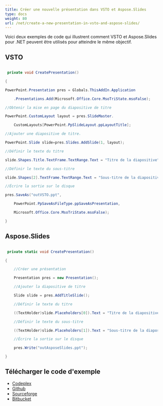 ```yaml
---
title: Créer une nouvelle présentation dans VSTO et Aspose.Slides
type: docs
weight: 80
url: /net/create-a-new-presentation-in-vsto-and-aspose-slides/
---
```


Voici deux exemples de code qui illustrent comment VSTO et Aspose.Slides pour .NET peuvent être utilisés pour atteindre le même objectif.
## **VSTO**
``` csharp

 private void CreatePresentation()

{

PowerPoint.Presentation pres = Globals.ThisAddIn.Application

	.Presentations.Add(Microsoft.Office.Core.MsoTriState.msoFalse);

//Obtenir la mise en page du diapositive de titre

PowerPoint.CustomLayout layout = pres.SlideMaster.

	CustomLayouts[PowerPoint.PpSlideLayout.ppLayoutTitle];

//Ajouter une diapositive de titre.

PowerPoint.Slide slide=pres.Slides.AddSlide(1, layout);

//Définir le texte du titre

slide.Shapes.Title.TextFrame.TextRange.Text = "Titre de la diapositive";

//Définir le texte du sous-titre

slide.Shapes[2].TextFrame.TextRange.Text = "Sous-titre de la diapositive";

//Écrire la sortie sur le disque

pres.SaveAs("outVSTO.ppt",

	PowerPoint.PpSaveAsFileType.ppSaveAsPresentation,

	Microsoft.Office.Core.MsoTriState.msoFalse);

}

``` 
## **Aspose.Slides**
``` csharp

 private static void CreatePresentation()

{

	//Créer une présentation

	Presentation pres = new Presentation();

	//Ajouter la diapositive de titre

	Slide slide = pres.AddTitleSlide();

	//Définir le texte du titre

	((TextHolder)slide.Placeholders[0]).Text = "Titre de la diapositive";

	//Définir le texte du sous-titre

	((TextHolder)slide.Placeholders[1]).Text = "Sous-titre de la diapositive";

	//Écrire la sortie sur le disque

	pres.Write("outAsposeSlides.ppt");

}

``` 
## **Télécharger le code d'exemple**
- [Codeplex](https://asposevsto.codeplex.com/downloads/get/772949)
- [Github](https://github.com/aspose-slides/Aspose.Slides-for-.NET/releases/download/AsposeSlidesVsVSTOv1.1/Create.a.New.Presentation.Aspose.Slides.zip)
- [Sourceforge](https://sourceforge.net/projects/asposevsto/files/Aspose.Slides%20Vs%20VSTO%20Slides/Create%20a%20New%20Presentation%20\(Aspose.Slides\).zip/download)
- [Bitbucket](https://bitbucket.org/asposemarketplace/aspose-for-vsto/downloads/Create%20a%20New%20Presentation%20\(Aspose.Slides\).zip)